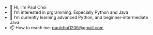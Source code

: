 - 👋 Hi, I’m Paul Choi
- 👀 I’m interested in prgramming. Especially Python and Java
- 🌱 I’m currently learning advanced Python, and beginner-intermediate Java
- 📫 How to reach me: paulchoi1206@gmail.com

<!---
PaulChoi06/PaulChoi06 is a ✨ special ✨ repository because its `README.md` (this file) appears on your GitHub profile.
You can click the Preview link to take a look at your changes.
--->
